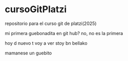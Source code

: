 # cursoGitPlatzi
repositorio para el curso git de platzi(2025)


mi primera guebonadita en git hub? no, no es la primera

hoy d nuevo t voy a ver stoy bn bellako


mamanese un guebito
